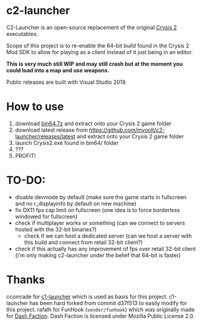 # c2-launcher

C2-Launcher is an open-source replacement of the original [Crysis 2](https://en.wikipedia.org/wiki/Crysis_2)
executables.

Scope of this project is to re-enable the 64-bit build found in the Crysis 2 Mod SDK to allow for playing
as a client instead of it just being in an editor.

**This is very much still WIP and may still crash but at the moment you could load into a map and use weapons.**

Public releases are built with Visual Studio 2019.

# How to use
1. download [bin64.7z](https://github.com/mvoolt/c2-launcher/releases/download/binaries/bin64.7z) and extract onto your Crysis 2 game folder
2. download latest release from https://github.com/mvoolt/c2-launcher/releases/latest and extract onto your Crysis 2 game folder
3. launch Crysis2.exe found in bin64/ folder
4. ???
5. PROFIT!

# TO-DO:
- disable devmode by default (make sure the game starts in fullscreen and no r_displayinfo by default on new machine)
- fix DX11 fps cap limit on fullscreen (one idea is to force borderless windowed for fullscreen)
- check if multiplayer works or something (can we connect to servers hosted with the 32-bit binaries?)
  - check if we can host a dedicated server (can we host a server with this build and connect from retail 32-bit client?)
- check if this actually has any improvement of fps over retail 32-bit client (i'm only making c2-launcher under the belief that 64-bit is faster)

# Thanks
ccomrade for [c1-launcher](https://github.com/ccomrade/c1-launcher) which is used as basis for this project. c1-launcher has been hard forked from commit d37f513 to easily modify for this project.
rafalh for FunHook (`vendor/funhook`) which was originally made for [Dash Faction](https://github.com/rafalh/dashfaction). Dash Faction is licensed under Mozilla Public License 2.0.
